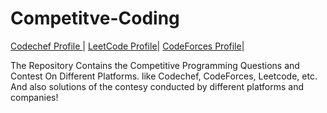 # Competitve-Coding

[Codechef Profile ](https://www.codechef.com/users/guptapawan)| [LeetCode Profile](https://leetcode.com/mrpawan-gupta/)|
[CodeForces Profile](https://codeforces.com/profile/Mr.pawan_gupta)|

The Repository Contains the Competitive Programming Questions and Contest On Different Platforms. like Codechef, CodeForces, Leetcode, etc.
And also solutions of the contesy conducted by different platforms and companies!
